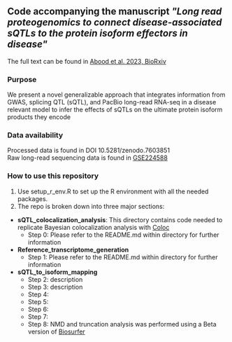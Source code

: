 ## Code accompanying the manuscript *"Long read proteogenomics to connect disease-associated sQTLs to the protein isoform effectors in disease"* 

The full text can be found in [Abood et al. 2023, BioRxiv](https://www.biorxiv.org/) 

### Purpose 

We present a novel generalizable approach that integrates information from GWAS, splicing QTL (sQTL), and PacBio long-read RNA-seq in a disease relevant model to infer the effects of sQTLs on the ultimate protein isoform products they encode

### Data availability 
Processed data is found in DOI 10.5281/zenodo.7603851 <br>
Raw long-read sequencing data is found in [GSE224588](https://www.ncbi.nlm.nih.gov/geo/query/acc.cgi?acc=GSE224588)

### How to use this repository

1. Use setup_r_env.R to set up the R environment with all the needed packages. 
2. The repo is broken down into three major sections: 
  - **sQTL_colocalization_analysis**: This directory contains code needed to replicate Bayesian colocalization analysis with [Coloc](https://journals.plos.org/plosgenetics/article?id=10.1371/journal.pgen.1004383)
    - Step 0: Please refer to the README.md within directory for further information
  - **Reference_transcriptome_generation**
    - Step 1: Please refer to the README.md within directory for further information
  - **sQTL_to_isoform_mapping**
    - Step 2: description
    - Step 3: description
    - Step 4: 
    - Step 5: 
    - Step 6:
    - Step 7: 
    - Step 8: NMD and truncation analysis was performed using a Beta version of [Biosurfer](https://github.com/sheynkman-lab/Biosurfer_BMD_analysis) 
